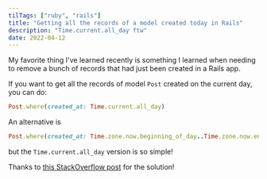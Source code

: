 ```yaml
---
tilTags: ["ruby", "rails"]
title: "Getting all the records of a model created today in Rails"
description: "Time.current.all_day ftw"
date: 2022-04-12
---
```


My favorite thing I've learned recently is something I learned when needing to remove a bunch of records that had just been created in a Rails app.

If you want to get all the records of model `Post` created on the current day, you can do: 

```ruby
Post.where(created_at: Time.current.all_day)
```

An alternative is 
```ruby
Post.where(created_at: Time.zone.now.beginning_of_day..Time.zone.now.end_of_day)
```
but the `Time.current.all_day` version is so simple! 

Thanks to [this StackOverflow post](https://stackoverflow.com/questions/2919720/how-to-get-record-created-today-by-rails-activerecord) for the solution! 
